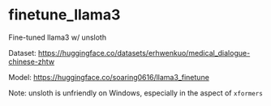 # finetune_llama3

Fine-tuned llama3 w/ unsloth 

Dataset: https://huggingface.co/datasets/erhwenkuo/medical_dialogue-chinese-zhtw

Model: https://huggingface.co/soaring0616/llama3_finetune

Note: unsloth is unfriendly on Windows, especially in the aspect of `xformers`

